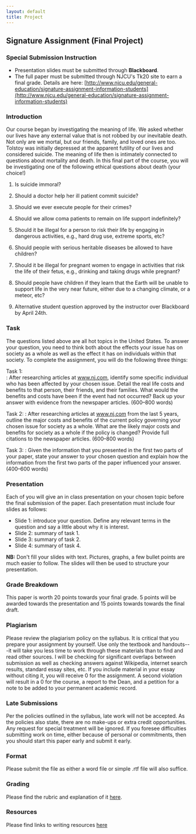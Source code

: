 ```yaml
---
layout: default
title: Project
---
```


## Signature Assignment (Final Project)

### Special Submission Instruction
+ Presentation slides must be submitted through **Blackboard**.
+ The full paper must be submitted through NJCU's Tk20 site to earn a final grade. Details are here: [http://www.njcu.edu/general-education/signature-assignment-information-students](http://www.njcu.edu/general-education/signature-assignment-information-students) 

### Introduction 

Our course began by investigating the meaning of life. We asked whether our lives have any external value that is not robbed by our inevitable death. Not only are we mortal, but our friends, family, and loved ones are too. Tolstoy was initially depressed at the apparent futility of our lives and considered suicide. The meaning of life then is intimately connected to questions about mortality and death. In this final part of the course, you will be investigating one of the following ethical questions about death (your choice!)

1.  Is suicide immoral? 

2.  Should a doctor help her ill patient commit suicide?

3.  Should we ever execute people for their crimes?

4.  Should we allow coma patients to remain on life support indefinitely? 

5.  Should it be illegal for a person to risk their life by engaging in dangerous activities, e.g., hard drug use, extreme sports, etc? 

6.  Should people with serious heritable diseases be allowed to have children?

7.  Should it be illegal for pregnant women to engage in activities that risk the life of their fetus, e.g., drinking and taking drugs while pregnant? 

8. Should people have children if they learn that the Earth will be unable to support life in the very near future, either due to a changing climate, or a meteor, etc? 

9. Alternative student question approved by the instructor over Blackboard by April 24th.  

### Task 
The questions listed above are all hot topics in the United States. To answer your question, you need to think both about the effects your issue has on society as a whole as well as the effect it has on individuals within that society. To complete the assignment, you will do the following three things: 

Task 1:  
: After researching articles at www.nj.com, identify some specific individual who has been affected by your chosen issue. Detail the real life costs and benefits to that person, their friends, and their families. What would the benefits and costs have been if the event had not occurred? Back up your answer with evidence from the newspaper articles. (600–800 words)

Task 2:
: After researching articles at www.nj.com from the last 5 years, outline the major costs and benefits of the current policy governing your chosen issue for society as a whole. What are the likely major costs and benefits for society as a whole if the  policy is changed? Provide full citations to the newspaper articles. (600–800 words)

Task 3:
: Given the information that you presented in the first two parts of your paper, state your answer to your chosen question and explain how the information from the first two parts of the paper influenced your answer. (400–600 words)

### Presentation
Each of you will give an in class presentation on your chosen topic before the final submission of the paper. Each presentation must include four slides as follows: 
+ Slide 1: introduce your question. Define any relevant terms in the question and say a little about why it is interest. 
+ Slide 2: summary of task 1. 
+ Slide 3: summary of task 2. 
+ Slide 4: summary of task 4. 

**NB:** Don't fill your slides with text. Pictures, graphs, a few bullet points are much easier to follow. The slides will then be used to structure your presentation. 

### Grade Breakdown


This paper is worth 20 points towards your final grade. 5 points will be awarded towards the presentation and 15 points towards towards the final draft. 



### Plagiarism

Please review the plagiarism policy on the syllabus. It is critical that you prepare your assignment by yourself. Use only the textbook and handouts---it will take you less time to work through these materials than to find and read other sources. I will be checking for significant overlaps between submission as well as checking answers against Wikipedia, internet search results, standard essay sites, etc. If you include material in your essay without citing it, you will receive 0 for the assignment. A second violation will result in a 0 for the course, a report to the Dean, and a petition for a note to be added to your permanent academic record. 



### Late Submissions

Per the policies outlined in the syllabus, late work will not be accepted. As the policies also state, there are no make-ups or extra credit opportunities. Any request for special treatment will be ignored. If you foresee difficulties submitting work on time, either because of personal or commitments, then you should start this paper early and submit it early. 

### Format
Please submit the file as either a word file or simple .rtf file will also suffice.

### Grading
Please find the rubric and explanation of it [here](/Teaching/Grading/).

### Resources
Please find links to writing resources [here](/Teaching/Resources/)

